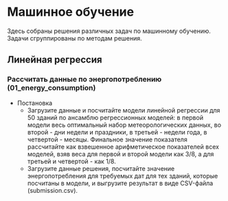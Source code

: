 # Машинное обучение
Здесь собраны решения различных задач по машинному обучению. Задачи сгруппированы по методам решения.
## Линейная регрессия 
### Рассчитать данные по энергопотреблению (01_energy_consumption)
* Постановка
  * Загрузите данные и посчитайте модели линейной регрессии для 50 зданий по ансамблю регрессионных моделей: в первой модели весь оптимальный набор метеорологических данных, во второй - дни недели и праздники, в третьей - недели года, в четвертой - месяцы. Финальное значение показателя рассчитайте как взвешенное арифметическое показателей всех моделей, взяв веса для первой и второй модели как 3/8, а для третьей и четвертой - как 1/8.
  * Загрузите данные решения, посчитайте значение энергопотребления для требуемых дат для тех зданий, которые посчитаны в модели, и выгрузите результат в виде CSV-файла (submission.csv).
